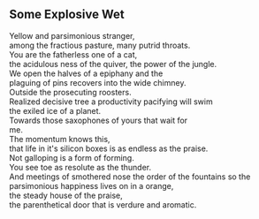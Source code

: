 Some Explosive Wet
------------------
Yellow and parsimonious stranger,  
among the fractious pasture, many putrid throats.  
You are the fatherless one of a cat,  
the acidulous ness of the quiver, the power of the jungle.  
We open the halves of a epiphany and the  
plaguing of pins recovers into the wide chimney.  
Outside the prosecuting roosters.  
Realized decisive tree a productivity pacifying will swim  
the exiled ice of a planet.  
Towards those saxophones of yours that wait for  
me.  
The momentum knows this,  
that life in it's silicon boxes is as endless as the praise.  
Not galloping is a form of forming.  
You see toe as resolute as the thunder.  
And meetings of smothered nose the order of the fountains so the parsimonious happiness lives on in a orange,  
the steady house of the praise,  
the parenthetical door that is verdure and aromatic.  
